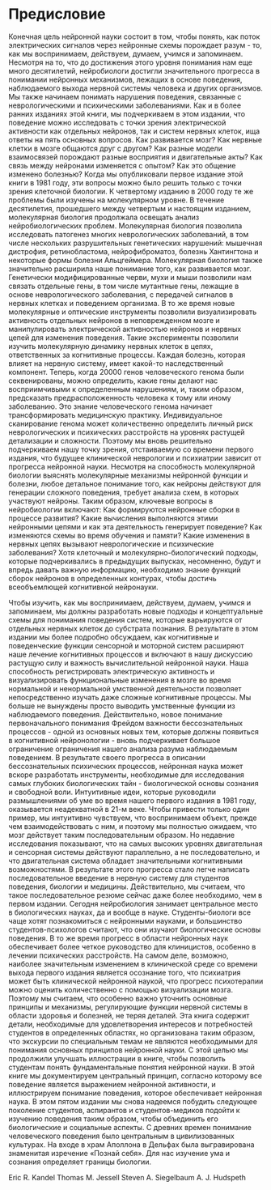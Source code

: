# Предисловие

Конечная цель нейронной науки состоит в том, чтобы понять, как поток электрических сигналов через нейронные схемы порождает разум - то, как мы воспринимаем, действуем, думаем, учимся и запоминаем. Несмотря на то, что до достижения этого уровня понимания нам еще много десятилетий, нейробиологи достигли значительного прогресса в понимании нейронных механизмов, лежащих в основе поведения, наблюдаемого выхода нервной системы человека и других организмов. Мы также начинаем понимать нарушения поведения, связанные с неврологическими и психическими заболеваниями. Как и в более ранних изданиях этой книги, мы подчеркиваем в этом издании, что поведение можно исследовать с точки зрения электрической активности как отдельных нейронов, так и систем нервных клеток, ища ответы на пять основных вопросов. Как развивается мозг? Как нервные клетки в мозге общаются друг с другом? Как разные модели взаимосвязей порождают разные восприятия и двигательные акты? Как связь между нейронами изменяется с опытом? Как это общение изменено болезнью? Когда мы опубликовали первое издание этой книги в 1981 году, эти вопросы можно было решить только с точки зрения клеточной биологии. К четвертому изданию в 2000 году те же проблемы были изучены на молекулярном уровне. В течение десятилетия, прошедшего между четвертым и настоящим изданием, молекулярная биология продолжала освещать анализ нейробиологических проблем. Молекулярная биология позволила исследовать патогенез многих неврологических заболеваний, в том числе нескольких разрушительных генетических нарушений: мышечная дистрофия, ретинобластома, нейрофиброматоз, болезнь Хантингтона и некоторые формы болезни Альцгеймера. Молекулярная биология также значительно расширила наше понимание того, как развивается мозг. Генетически модифицированные черви, мухи и мыши позволили нам связать отдельные гены, в том числе мутантные гены, лежащие в основе неврологического заболевания, с передачей сигналов в нервных клетках и поведением организма. В то же время новые молекулярные и оптические инструменты позволили визуализировать активность отдельных нейронов в неповрежденном мозге и манипулировать электрической активностью нейронов и нервных цепей для изменения поведения. Такие эксперименты позволили изучить молекулярную динамику нервных клеток в цепях, ответственных за когнитивные процессы. Каждая болезнь, которая влияет на нервную систему, имеет какой-то наследственный компонент. Теперь, когда 20000 генов человеческого генома были секвенированы, можно определить, какие гены делают нас восприимчивыми к определенным нарушениям, и, таким образом, предсказать предрасположенность человека к тому или иному заболеванию. Это знание человеческого генома начинает трансформировать медицинскую практику. Индивидуальное сканирование генома может количественно определить личный риск неврологических и психических расстройств на уровнях растущей детализации и сложности. Поэтому мы вновь решительно подчеркиваем нашу точку зрения, отстаиваемую со времени первого издания, что будущее клинической неврологии и психиатрии зависит от прогресса нейронной науки. Несмотря на способность молекулярной биологии выяснять молекулярные механизмы нейронной функции и болезни, любое детальное понимание того, как нейроны действуют для генерации сложного поведения, требует анализа схем, в которых участвуют нейроны. Таким образом, ключевые вопросы в нейробиологии включают: Как формируются нейронные сборки в процессе развития? Какие вычисления выполняются этими нейронными цепями и как эта деятельность генерирует поведение? Как изменяются схемы во время обучения и памяти? Какие изменения в нервных цепях вызывают неврологические и психические заболевания? Хотя клеточный и молекулярно-биологический подходы, которые подчеркивались в предыдущих выпусках, несомненно, будут и впредь давать важную информацию, необходимо знание функций сборок нейронов в определенных контурах, чтобы достичь всеобъемлющей когнитивной нейронауки.

Чтобы изучить, как мы воспринимаем, действуем, думаем, учимся и запоминаем, мы должны разработать новые подходы и концептуальные схемы для понимания поведения систем, которые варьируются от отдельных нервных клеток до субстрата познания. В результате в этом издании мы более подробно обсуждаем, как когнитивные и поведенческие функции сенсорной и моторной систем расширяют наше лечение когнитивных процессов и включают в нашу дискуссию растущую силу и важность вычислительной нейронной науки. Наша способность регистрировать электрическую активность и визуализировать функциональные изменения в мозге во время нормальной и ненормальной умственной деятельности позволяет непосредственно изучать даже сложные когнитивные процессы. Мы больше не вынуждены просто выводить умственные функции из наблюдаемого поведения. Действительно, новое понимание первоначального понимания Фрейдом важности бессознательных процессов - одной из основных новых тем, которые должны появиться в когнитивной нейронологии - вновь подчеркивает большое ограничение ограничения нашего анализа разума наблюдаемым поведением. В результате своего прогресса в описании бессознательных психических процессов, нейронная наука может вскоре разработать инструменты, необходимые для исследования самых глубоких биологических тайн - биологической основы сознания и свободной воли. Интуитивные идеи, которые руководили размышлениями об уме во время нашего первого издания в 1981 году, оказывается неадекватной в 21-м веке. Чтобы привести только один пример, мы интуитивно чувствуем, что воспринимаем объект, прежде чем взаимодействовать с ним, и поэтому мы полностью ожидаем, что мозг действует таким последовательным образом. Но недавние исследования показывают, что на самых высоких уровнях двигательная и сенсорная системы действуют параллельно, а не последовательно, и что двигательная система обладает значительными когнитивными возможностями. В результате этого прогресса стало легче написать последовательное введение в нервную систему для студентов поведения, биологии и медицины. Действительно, мы считаем, что такое последовательное резюме сейчас даже более необходимо, чем в первом издании. Сегодня нейробиология занимает центральное место в биологических науках, да и вообще в науке. Студенты-биологи все чаще хотят познакомиться с нейронными науками, и большинство студентов-психологов считают, что они изучают биологические основы поведения. В то же время прогресс в области нейронных наук обеспечивает более четкое руководство для клиницистов, особенно в лечении психических расстройств. На самом деле, возможно, наиболее значительным изменением в клинической среде со времени выхода первого издания является осознание того, что психиатрия может быть клинической нейронной наукой, что прогресс психотерапии можно оценить количественно с помощью визуализации мозга. Поэтому мы считаем, что особенно важно уточнить основные принципы и механизмы, регулирующие функции нервной системы в области здоровья и болезней, не теряя деталей. Эта книга содержит детали, необходимые для удовлетворения интересов и потребностей студентов в определенных областях, но организована таким образом, что экскурсии по специальным темам не являются необходимыми для понимания основных принципов нейронной науки. С этой целью мы продолжили улучшать иллюстрации в книге, чтобы позволить студентам понять фундаментальные понятия нейронной науки. В этой книге мы документируем центральный принцип, согласно которому все поведение является выражением нейронной активности, и иллюстрируем понимание поведения, которое обеспечивает нейронная наука. В этом пятом издании мы снова надеемся побудить следующее поколение студентов, аспирантов и студентов-медиков подойти к изучению поведения таким образом, чтобы объединить его биологические и социальные аспекты. С древних времен понимание человеческого поведения было центральным в цивилизованных культурах. На входе в храм Аполлона в Дельфах была выгравирована знаменитая изречение «Познай себя». Для нас изучение ума и сознания определяет границы биологии.

Eric R. Kandel
Thomas M. Jessell
Steven A. Siegelbaum
A. J. Hudspeth
